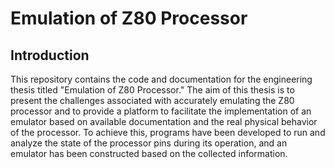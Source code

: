 # Emulation of Z80 Processor

## Introduction
This repository contains the code and documentation for the engineering thesis titled "Emulation of Z80 Processor." The aim of this thesis is to present the challenges associated with accurately emulating the Z80 processor and to provide a platform to facilitate the implementation of an emulator based on available documentation and the real physical behavior of the processor. To achieve this, programs have been developed to run and analyze the state of the processor pins during its operation, and an emulator has been constructed based on the collected information.